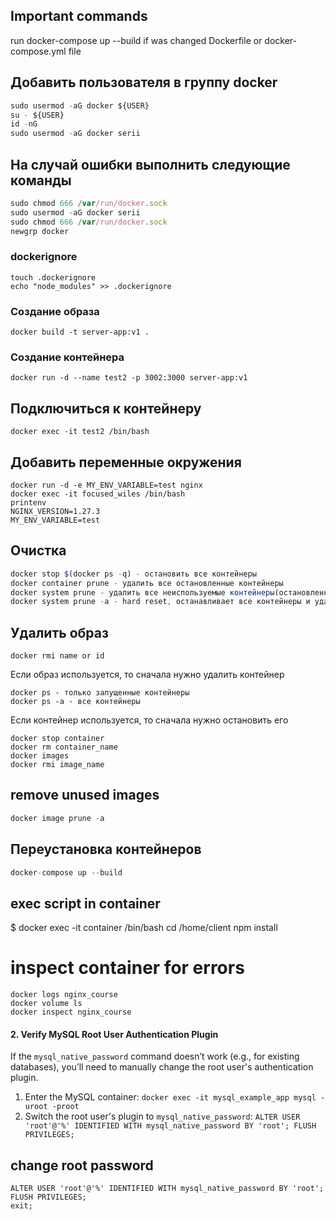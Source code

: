 ## Important commands
run docker-compose up --build if was changed Dockerfile or docker-compose.yml file

## Добавить пользователя в группу docker

```javascript
sudo usermod -aG docker ${USER}
su - ${USER}
id -nG
sudo usermod -aG docker serii
```

## На случай ошибки выполнить следующие команды

```javascript
sudo chmod 666 /var/run/docker.sock
sudo usermod -aG docker serii
sudo chmod 666 /var/run/docker.sock
newgrp docker
```

### dockerignore
```
touch .dockerignore
echo "node_modules" >> .dockerignore
```

### Создание образа

```
docker build -t server-app:v1 .
```

### Создание контейнера

```
docker run -d --name test2 -p 3002:3000 server-app:v1
```

## Подключиться к контейнеру
```
docker exec -it test2 /bin/bash
```

## Добавить переменные окружения

```
docker run -d -e MY_ENV_VARIABLE=test nginx
docker exec -it focused_wiles /bin/bash
printenv
NGINX_VERSION=1.27.3
MY_ENV_VARIABLE=test

```

## Очистка

```javascript
docker stop $(docker ps -q) - остановить все контейнеры
docker container prune - удалить все остановленные контейнеры
docker system prune - удалить все неиспользуемые контейнеры(остановленные), сети, образы и тома
docker system prune -a - hard reset, останавливает все контейнеры и удаляет все образы
```

## Удалить образ

```
docker rmi name or id
```

Если образ используется, то сначала нужно удалить контейнер

```
docker ps - только запущенные контейнеры
docker ps -a - все контейнеры
```

Если контейнер используется, то сначала нужно остановить его

```
docker stop container
docker rm container_name
docker images
docker rmi image_name
```

## remove unused images

```javascript
docker image prune -a
```

## Переустановка контейнеров

```javascript
docker-compose up --build
```

## exec script in container

$ docker exec -it container /bin/bash
cd /home/client
npm install

# inspect container for errors

```
docker logs nginx_course
docker volume ls
docker inspect nginx_course
```

#### 2\. **Verify MySQL Root User Authentication Plugin**

If the `mysql_native_password` command doesn’t work (e.g., for existing databases), you’ll need to manually change the root user's authentication plugin.

1. Enter the MySQL container:
   `docker exec -it mysql_example_app mysql -uroot -proot`
2. Switch the root user's plugin to `mysql_native_password`:
   `ALTER USER 'root'@'%' IDENTIFIED WITH mysql_native_password BY 'root'; FLUSH PRIVILEGES;`

## change root password

```
ALTER USER 'root'@'%' IDENTIFIED WITH mysql_native_password BY 'root';
FLUSH PRIVILEGES;
exit;
```
